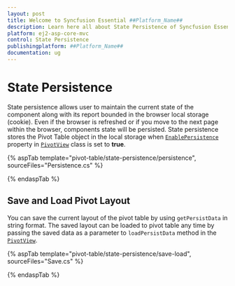 ```yaml
---
layout: post
title: Welcome to Syncfusion Essential ##Platform_Name##
description: Learn here all about State Persistence of Syncfusion Essential ##Platform_Name## widgets based on HTML5 and jQuery.
platform: ej2-asp-core-mvc
control: State Persistence
publishingplatform: ##Platform_Name##
documentation: ug
---
```



# State Persistence

State persistence allows user to maintain the current state of the component along with its report bounded in the browser local storage (cookie). Even if the browser is refreshed or if you move to the next page within the browser, components state will be persisted. State persistence stores the Pivot Table object in the local storage when [`EnablePersistence`](https://help.syncfusion.com/cr/aspnetcore-js2/Syncfusion.EJ2.PivotView.PivotView.html#Syncfusion_EJ2_PivotView_PivotView_EnablePersistence) property in [`PivotView`](https://help.syncfusion.com/cr/aspnetmvc-js2/Syncfusion.EJ2.PivotView.PivotView.html) class is set to **true**.

{% aspTab template="pivot-table/state-persistence/persistence", sourceFiles="Persistence.cs" %}

{% endaspTab %}

## Save and Load Pivot Layout

You can save the current layout of the  pivot table by using `getPersistData` in string format. The saved layout can be loaded to pivot table any time by passing the saved data as a parameter to `loadPersistData` method in the [`PivotView`](https://help.syncfusion.com/cr/aspnetmvc-js2/Syncfusion.EJ2.PivotView.PivotView.html).

{% aspTab template="pivot-table/state-persistence/save-load", sourceFiles="Save.cs" %}

{% endaspTab %}